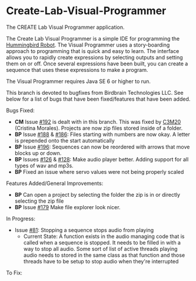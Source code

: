 # Create-Lab-Visual-Programmer
The CREATE Lab Visual Programmer application.

The Create Lab Visual Programmer is a simple IDE for programming the [Hummingbird Robot](http://www.hummingbirdkit.com/). The Visual Programmer uses a story-boarding approach to programming that is quick and easy to learn. The interface allows you to rapidly create expressions  by selecting outputs and setting them on or off. Once several expressions have been built, you can create a sequence that uses these expressions to make a program.

The Visual Programmer requires Java SE 6 or higher to run. 

This branch is devoted to bugfixes from Birdbrain Technologies LLC. See below for a list of bugs that have been fixed/features that have been added.

Bugs Fixed: 
  * **CM** Issue [#192](/../../issues/192) is dealt with in this branch. This was fixed by [C3M20](https://github.com/C3M20) (Cristina Morales). Projects are now zip files stored inside of a folder.
  * **BP** Issue [#188](/../../issues/188) & [#186](/../../issues/186): Files starting with numbers are now okay. A letter is prepended onto the start automatically
  * **BP** Issue [#196](/../../issues/196): Sequences can now be reordered with arrows that move blocks up or down. 
  * **BP** Issues [#126](/../../issues/126) & [#128](/../../issues/128): Make audio player better. Adding support for all types of wav and mp3s. 
  * **BP** Fixed an issue where servo values were not being properly scaled

Features Added/General Improvements: 
  * **BP** Can open a project by selecting the folder the zip is in or directly selecting the zip file
  * **BP** Issue [#179](/../../issues/179) Make file explorer look nicer.

In Progress: 
  * Issue [#81](/../../issues/81): Stopping a sequence stops audio from playing
      * Current State: A function exists in the audio managing code that is called when a sequence is stopped. It needs to be filled in with a way to stop all audio. Some sort of list of active threads playing audio needs to stored in the same class as that function and those threads have to be setup to stop audio when they're interrupted

To Fix:
  
